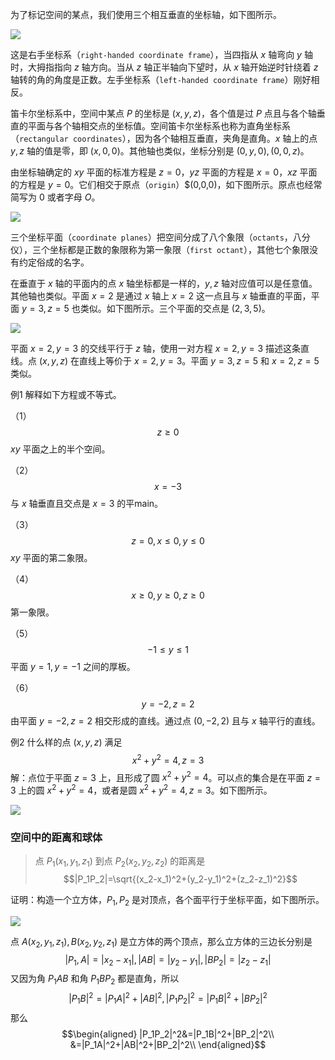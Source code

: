 为了标记空间的某点，我们使用三个相互垂直的坐标轴，如下图所示。

![](010.010.png)

这是右手坐标系（`right-handed coordinate frame`），当四指从 $x$ 轴弯向 $y$ 轴时，大拇指指向 $z$ 轴方向。当从 $z$ 轴正半轴向下望时，从 $x$ 轴开始逆时针绕着 $z$ 轴转的角的角度是正数。左手坐标系（`left-handed
coordinate frame`）刚好相反。

笛卡尔坐标系中，空间中某点 $P$ 的坐标是 $(x,y,z)$，各个值是过 $P$ 点且与各个轴垂直的平面与各个轴相交点的坐标值。空间笛卡尔坐标系也称为直角坐标系（`rectangular coordinates`），因为各个轴相互垂直，夹角是直角。$x$ 轴上的点 $y,z$ 轴的值是零，即 $(x,0,0)$。其他轴也类似，坐标分别是 $(0,y,0),(0,0,z)$。

由坐标轴确定的 $xy$ 平面的标准方程是 $z=0$，$yz$ 平面的方程是 $x=0$，$xz$ 平面的方程是 $y=0$。它们相交于原点（`origin`）$(0,0,0)，如下图所示。原点也经常简写为 0 或者字母 $O$。

![](010.020.png)

三个坐标平面（`coordinate planes`）把空间分成了八个象限（`octants`，八分仪），三个坐标都是正数的象限称为第一象限（`first octant`），其他七个象限没有约定俗成的名字。

在垂直于 $x$ 轴的平面内的点 $x$ 轴坐标都是一样的，$y,z$ 轴对应值可以是任意值。其他轴也类似。平面 $x=2$ 是通过 $x$ 轴上 $x=2$ 这一点且与 $x$ 轴垂直的平面，平面 $y=3,z=5$ 也类似。如下图所示。三个平面的交点是 $(2,3,5)$。

![](010.030.png)

平面 $x=2,y=3$ 的交线平行于 $z$ 轴，使用一对方程 $x=2,y=3$ 描述这条直线。点 $(x,y,z)$ 在直线上等价于 $x=2,y=3$。平面 $y=3,z=5$ 和 $x=2,z=5$ 类似。

例1 解释如下方程或不等式。

（1）
$$z\geq 0$$
$xy$ 平面之上的半个空间。

（2）
$$x=-3$$
与 $x$ 轴垂直且交点是 $x=3$ 的平main。

（3）
$$z=0,x\leq 0,y\leq 0$$
$xy$ 平面的第二象限。

（4）
$$x\geq 0,y\geq 0,z\geq 0$$
第一象限。

（5）
$$-1\leq y\leq 1$$
平面 $y=1,y=-1$ 之间的厚板。

（6）
$$y=-2,z=2$$
由平面 $y=-2,z=2$ 相交形成的直线。通过点 $(0,-2,2)$ 且与 $x$ 轴平行的直线。

例2 什么样的点 $(x,y,z)$ 满足
$$x^2+y^2=4,z=3$$
解：点位于平面 $z=3$ 上，且形成了圆 $x^2+y^2=4$。可以点的集合是在平面 $z=3$ 上的圆 $x^2+y^2=4$，或者是圆 $x^2+y^2=4,z=3$。如下图所示。

![](010.040.png)

### 空间中的距离和球体
> 点 $P_1(x_1,y_1,z_1)$ 到点 $P_2(x_2,y_2,z_2)$ 的距离是
> $$|P_1P_2|=\sqrt{(x_2-x_1)^2+(y_2-y_1)^2+(z_2-z_1)^2}$$

证明：构造一个立方体，$P_1,P_2$ 是对顶点，各个面平行于坐标平面，如下图所示。

![](010.050.png)

点 $A(x_2,y_1,z_1),B(x_2,y_2,z_1)$ 是立方体的两个顶点，那么立方体的三边长分别是
$$|P_1,A|=|x_2-x_1|,|AB|=|y_2-y_1|,|BP_2|=|z_2-z_1|$$
又因为角 $P_1AB$ 和角 $P_1BP_2$ 都是直角，所以
$$|P_1B|^2=|P_1A|^2+|AB|^2,|P_1P_2|^2=|P_1B|^2+|BP_2|^2$$
那么
$$\begin{aligned}
|P_1P_2|^2&=|P_1B|^2+|BP_2|^2\\
&=|P_1A|^2+|AB|^2+|BP_2|^2\\
\end{aligned}$$
